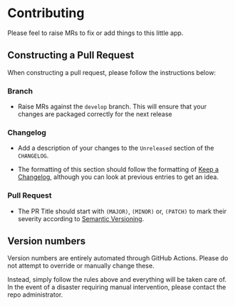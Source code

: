 # Contributing

Please feel to raise MRs to fix or add things to this little app.

## Constructing a Pull Request

When constructing a pull request, please follow the instructions below:

### Branch

- Raise MRs against the `develop` branch. This will ensure that your changes are packaged correctly for the next release

### Changelog

- Add a description of your changes to the `Unreleased` section of the `CHANGELOG`.

- The formatting of this section should follow the formatting of [Keep a Changelog](https://keepachangelog.com/en/1.0.0/), although you can look at previous entries to get an idea.

### Pull Request

- The PR Title should start with `(MAJOR)`, `(MINOR)` or, `(PATCH)` to mark their severity according to [Semantic Versioning](https://semver.org/spec/v2.0.0.html).

## Version numbers

Version numbers are entirely automated through GitHub Actions. Please do not attempt to override or manually change these.

Instead, simply follow the rules above and everything will be taken care of. In the event of a disaster requiring manual intervention, please contact the repo administrator.